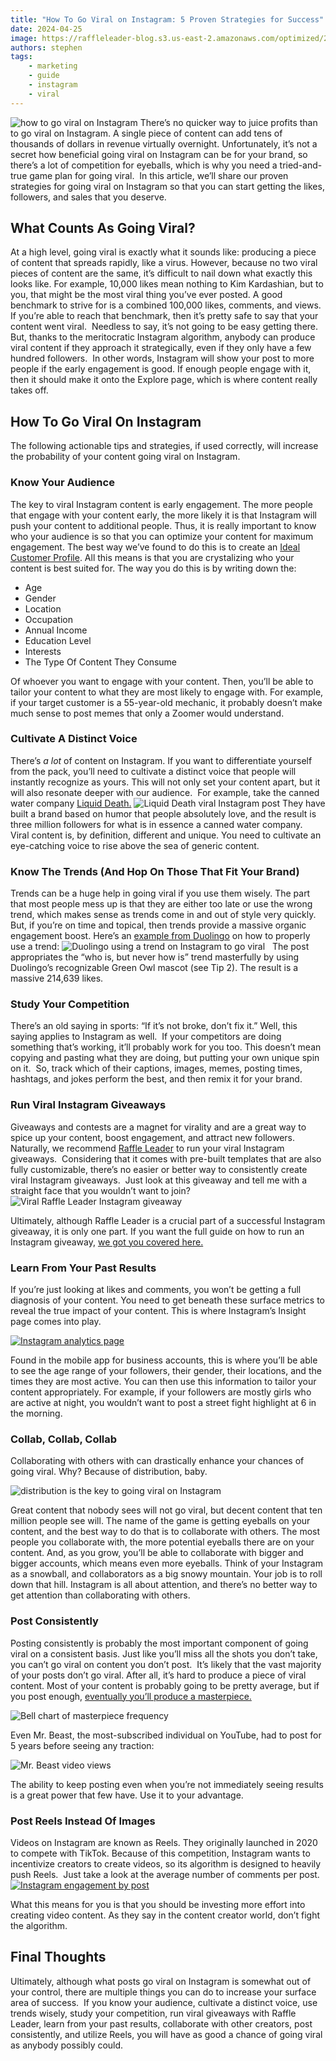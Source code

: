 ```yaml
---
title: "How To Go Viral on Instagram: 5 Proven Strategies for Success"
date: 2024-04-25
image: https://raffleleader-blog.s3.us-east-2.amazonaws.com/optimized/20240425025350-98b424ca.webp
authors: stephen
tags:
    - marketing
    - guide
    - instagram
    - viral
---
```

![how to go viral on Instagram](https://raffleleader-blog.s3.us-east-2.amazonaws.com/20240425025350-98b424ca.png) There’s no quicker way to juice profits than to go viral on Instagram. A single piece of content can add tens of thousands of dollars in revenue virtually overnight. Unfortunately, it’s not a secret how beneficial going viral on Instagram can be for your brand, so there’s a lot of competition for eyeballs, which is why you need a tried-and-true game plan for going viral.  In this article, we’ll share our proven strategies for going viral on Instagram so that you can start getting the likes, followers, and sales that you deserve. 

## What Counts As Going Viral?

At a high level, going viral is exactly what it sounds like: producing a piece of content that spreads rapidly, like a virus. However, because no two viral pieces of content are the same, it’s difficult to nail down what exactly this looks like. For example, 10,000 likes mean nothing to Kim Kardashian, but to you, that might be the most viral thing you’ve ever posted. A good benchmark to strive for is a combined 100,000 likes, comments, and views. If you’re able to reach that benchmark, then it’s pretty safe to say that your content went viral.  Needless to say, it’s not going to be easy getting there. But, thanks to the meritocratic Instagram algorithm, anybody can produce viral content if they approach it strategically, even if they only have a few hundred followers.  In other words, Instagram will show your post to more people if the early engagement is good. If enough people engage with it, then it should make it onto the Explore page, which is where content really takes off.

## How To Go Viral On Instagram

The following actionable tips and strategies, if used correctly, will increase the probability of your content going viral on Instagram. 

### **Know Your Audience**

The key to viral Instagram content is early engagement. The more people that engage with your content early, the more likely it is that Instagram will push your content to additional people. Thus, it is really important to know who your audience is so that you can optimize your content for maximum engagement. The best way we’ve found to do this is to create an [Ideal Customer Profile](https://blog.hubspot.com/customers/ideal-customer-profiles-and-buyer-personas-are-they-different). All this means is that you are crystalizing who your content is best suited for. The way you do this is by writing down the:

*   Age
*   Gender
*   Location
*   Occupation
*   Annual Income
*   Education Level
*   Interests
*   The Type Of Content They Consume

Of whoever you want to engage with your content. Then, you’ll be able to tailor your content to what they are most likely to engage with. For example, if your target customer is a 55-year-old mechanic, it probably doesn’t make much sense to post memes that only a Zoomer would understand.

### **Cultivate A Distinct Voice**

There’s _a lot_ of content on Instagram. If you want to differentiate yourself from the pack, you’ll need to cultivate a distinct voice that people will instantly recognize as yours. This will not only set your content apart, but it will also resonate deeper with our audience.  For example, take the canned water company [Liquid Death.](https://www.instagram.com/liquiddeath/?hl=en) ![Liquid Death viral Instagram post](https://raffleleader-blog.s3.us-east-2.amazonaws.com/20240425022536-0621508e.png) They have built a brand based on humor that people absolutely love, and the result is three million followers for what is in essence a canned water company.  Viral content is, by definition, different and unique. You need to cultivate an eye-catching voice to rise above the sea of generic content. 

### **Know The Trends (And Hop On Those That Fit Your Brand)**

Trends can be a huge help in going viral if you use them wisely. The part that most people mess up is that they are either too late or use the wrong trend, which makes sense as trends come in and out of style very quickly. But, if you’re on time and topical, then trends provide a massive organic engagement boost. Here’s an [example from Duolingo](https://www.instagram.com/p/C48qzCLpbSY/) on how to properly use a trend: ![Duolingo using a trend on Instagram to go viral](https://raffleleader-blog.s3.us-east-2.amazonaws.com/unnamed-4.png)   The post appropriates the “who is, but never how is” trend masterfully by using Duolingo’s recognizable Green Owl mascot (see Tip 2). The result is a massive 214,639 likes.

### **Study Your Competition**

There’s an old saying in sports: “If it’s not broke, don’t fix it.” Well, this saying applies to Instagram as well.  If your competitors are doing something that’s working, it’ll probably work for you too. This doesn’t mean copying and pasting what they are doing, but putting your own unique spin on it.  So, track which of their captions, images, memes, posting times, hashtags, and jokes perform the best, and then remix it for your brand. 

### **Run Viral Instagram Giveaways**

Giveaways and contests are a magnet for virality and are a great way to spice up your content, boost engagement, and attract new followers. Naturally, we recommend [Raffle Leader](https://raffleleader.com/) to run your viral Instagram giveaways.  Considering that it comes with pre-built templates that are also fully customizable, there’s no easier or better way to consistently create viral Instagram giveaways.  Just look at this giveaway and tell me with a straight face that you wouldn’t want to join? ![Viral Raffle Leader Instagram giveaway](https://raffleleader-blog.s3.us-east-2.amazonaws.com/instagram.png) 

Ultimately, although Raffle Leader is a crucial part of a successful Instagram giveaway, it is only one part. If you want the full guide on how to run an Instagram giveaway, [we got you covered here.](https://raffleleader.com/blog/how-to-run-a-instagram-giveaway/) 

### **Learn From Your Past Results**

If you’re just looking at likes and comments, you won’t be getting a full diagnosis of your content. You need to get beneath these surface metrics to reveal the true impact of your content. This is where Instagram’s Insight page comes into play. 

[![Instagram analytics page](https://raffleleader-blog.s3.us-east-2.amazonaws.com/instagramanalytics.png)](https://buffer.com/library/instagram-analytics/) 

Found in the mobile app for business accounts, this is where you’ll be able to see the age range of your followers, their gender, their locations, and the times they are most active. You can then use this information to tailor your content appropriately. For example, if your followers are mostly girls who are active at night, you wouldn’t want to post a street fight highlight at 6 in the morning. 

### **Collab, Collab, Collab**

Collaborating with others with can drastically enhance your chances of going viral. Why? Because of distribution, baby.  

![distribution is the key to going viral on Instagram](https://raffleleader-blog.s3.us-east-2.amazonaws.com/unnamed.png) 

Great content that nobody sees will not go viral, but decent content that ten million people see will. The name of the game is getting eyeballs on your content, and the best way to do that is to collaborate with others. The most people you collaborate with, the more potential eyeballs there are on your content. And, as you grow, you’ll be able to collaborate with bigger and bigger accounts, which means even more eyeballs. Think of your Instagram as a snowball, and collaborators as a big snowy mountain. Your job is to roll down that hill. Instagram is all about attention, and there’s no better way to get attention than collaborating with others. 

### **Post Consistently**

Posting consistently is probably the most important component of going viral on a consistent basis. Just like you’ll miss all the shots you don’t take, you can’t go viral on content you don’t post.  It’s likely that the vast majority of your posts don’t go viral. After all, it’s hard to produce a piece of viral content. Most of your content is probably going to be pretty average, but if you post enough, [eventually you’ll produce a masterpiece.](https://unchartedterritories.tomaspueyo.com/p/how-to-create-a-masterpiece) 

![Bell chart of masterpiece frequency](https://raffleleader-blog.s3.us-east-2.amazonaws.com/unnamed-1.png) 

Even Mr. Beast, the most-subscribed individual on YouTube, had to post for 5 years before seeing any traction: 

![Mr. Beast video views](https://raffleleader-blog.s3.us-east-2.amazonaws.com/unnamed-2.png) 

The ability to keep posting even when you’re not immediately seeing results is a great power that few have. Use it to your advantage. 

### **Post Reels Instead Of Images**

Videos on Instagram are known as Reels. They originally launched in 2020 to compete with TikTok. Because of this competition, Instagram wants to incentivize creators to create videos, so its algorithm is designed to heavily push Reels.  Just take a look at the average number of comments per post. [![Instagram engagement by post](https://raffleleader-blog.s3.us-east-2.amazonaws.com/unnamed-3.png)](https://mention.com/en/blog/video-engagement-instagram/)   

What this means for you is that you should be investing more effort into creating video content. As they say in the content creator world, don’t fight the algorithm.

## Final Thoughts

Ultimately, although what posts go viral on Instagram is somewhat out of your control, there are multiple things you can do to increase your surface area of success.  If you know your audience, cultivate a distinct voice, use trends wisely, study your competition, run viral giveaways with Raffle Leader, learn from your past results, collaborate with other creators, post consistently, and utilize Reels, you will have as good a chance of going viral as anybody possibly could.